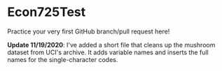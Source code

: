 # Econ725Test
Practice your very first GitHub branch/pull request here!

**Update 11/19/2020**: I've added a short file that cleans up the mushroom dataset from UCI's archive. It adds variable names and inserts the full names for the single-character codes.
